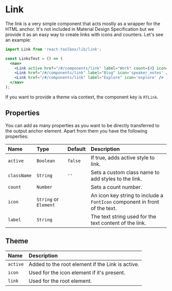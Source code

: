 # Link

The link is a very simple component that acts mostly as a wrapper for the HTML anchor. It's not included in Material Design Specification but we provide it as an easy way to create links with icons and counters. Let's see an example:

<!-- example -->
```jsx
import Link from 'react-toolbox/lib/link';

const LinksTest = () => (
  <nav>
    <Link active href="/#/components/link" label="Work" count={4} icon='business' />
    <Link href="/#/components/link" label="Blog" icon='speaker_notes' />
    <Link href="/#/components/link" label="Explore" icon='explore' />
  </nav>
);
```

If you want to provide a theme via context, the component key is `RTLink`.

## Properties

You can add as many properties as you want to be directly transferred to the output anchor element. Apart from them you have the following properties:

| Name            | Type                  | Default         | Description|
|:-----|:-----|:-----|:-----|
| `active`     | `Boolean`             | `false`         | If true, adds active style to link.|
| `className`  | `String`              | `''`            | Sets a custom class name to add styles to the link.|
| `count`      | `Number`              |      &nbsp;     | Sets a count number.|
| `icon`       | `String` or `Element` |      &nbsp;     | An icon key string to include a `FontIcon` component in front of the text.|
| `label`      | `String`              |      &nbsp;     | The text string used for the text content of the link.|

## Theme

| Name     | Description|
|:---------|:-----------|
| `active` | Added to the root element if the Link is active.|
| `icon`  | Used for the icon element if it's present.|
| `link`   | Used for the root element.|
